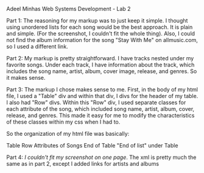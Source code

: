 Adeel Minhas
Web Systems Development - Lab 2

Part 1:
The reasoning for my markup was to just keep it simple. I thought using unordered lists for each song would be the best approach. It is plain and simple. (For the screenshot, I couldn't fit the whole thing). Also, I could not find the album information for the song "Stay With Me" on allmusic.com, so I used a different link.

Part 2:
My markup is pretty straightforward. I have tracks nested under my favorite songs. Under each track, I have information about the track, which includes the song name, artist, album, cover image, release, and genres. So it makes sense.

Part 3:
The markup I chose makes sense to me. First, in the body of my html file, I used a "Table" div and within that div, I divs for the header of my table. I also had "Row" divs. Within this "Row" div, I used separate classes for each attribute of the song, which included song name, artist, album, cover, release, and genres. This made it easy for me to modify the characteristics of these classes within my css when I had to.

So the organization of my html file was basically:

Table
  Row
    Attributes of Songs
End of Table
"End of list" under Table

Part 4:
*I couldn't fit my screenshot on one page*.
The xml is pretty much the same as in part 2, except I added links for artists and albums
